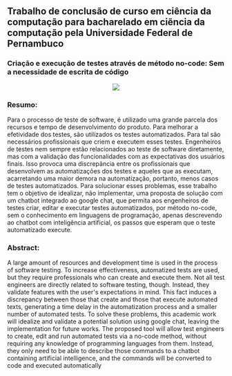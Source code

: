 ## Trabalho de conclusão de curso em ciência da computação para bacharelado em ciẽncia da computação pela Universidade Federal de Pernambuco
### Criação e execução de testes através de método no-code: Sem a necessidade de escrita de código

<p align="center">
  <img src="./ufpe.png" />
</p>

### Resumo:

Para o processo de teste de software, é utilizado uma grande parcela dos recursos e tempo de desenvolvimento do produto. Para melhorar a efetividade dos testes, são utilizados os testes automatizados. Para tal são necessários profissionais que criem e executem esses testes. Engenheiros de testes  nem sempre estão relacionados ao teste de software diretamente, mas com a validação das funcionalidades com as expectativas dos usuários finais. Isso provoca uma discrepância entre os profissionais que desenvolvem as automatizações dos testes e aqueles que as executam, acarretando uma maior demora na automatização, portanto, menos casos de testes automatizados. Para solucionar esses problemas, esse trabalho tem o objetivo de idealizar, não implementar, uma proposta de solução com um chatbot integrado ao google chat, que permita aos engenheiros de testes criar, editar e executar testes automatizados, por método no-code, sem o conhecimento em linguagens de programação, apenas descrevendo ao chatbot com inteligência artificial, os passos que esperam que o teste automatizado execute. 

### Abstract:

A large amount of resources and development time is used in the process of software testing. To increase effectiveness, automatized tests are used, but they require professionals who can create and execute them. Not all test engineers are directly related to software testing, though. Instead, they validate features with the user's expectations in mind. This fact induces a discrepancy between those that create and those that execute automated texts, generating a time delay in the automatization process and a smaller number of automated tests. To solve these problems, this academic work will idealize and validate a potential solution using google chat, leaving the implementation for future works. The proposed tool will allow test engineers to create, edit and run automated tests via a no-code method, without requiring any knowledge of programming languages from them. Instead, they only need to be able to describe those commands to a chatbot containing artificial intelligence, and the commands will be converted to code and executed automatically

